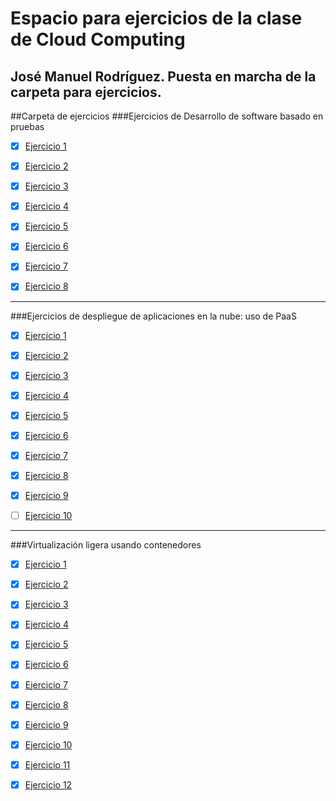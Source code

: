 Espacio para ejercicios de la clase de Cloud Computing
=======
José Manuel Rodríguez.
Puesta en marcha de la carpeta para ejercicios.
------------------------------------------------
##Carpeta de ejercicios
###Ejercicios de Desarrollo de software basado en pruebas

- [X] [Ejercicio 1](https://github.com/jmrodriguez90/clases-CC-2015-16/blob/master/ejercicios/JManuelRodriguez/Desarrollo%20Basado%20en%20pruebas/Ejercicio1.md)

- [X] [Ejercicio 2](https://github.com/jmrodriguez90/clases-CC-2015-16/blob/master/ejercicios/JManuelRodriguez/Desarrollo%20Basado%20en%20pruebas/Ejercicio2.md)

- [X] [Ejercicio 3](https://github.com/jmrodriguez90/clases-CC-2015-16/blob/master/ejercicios/JManuelRodriguez/01%20Desarrollo%20Basado%20en%20pruebas/Ejercicio3.md)

- [X] [Ejercicio 4](https://github.com/jmrodriguez90/clases-CC-2015-16/blob/master/ejercicios/JManuelRodriguez/01%20Desarrollo%20Basado%20en%20pruebas/Ejercicio4.md)

- [X] [Ejercicio 5](https://github.com/jmrodriguez90/clases-CC-2015-16/blob/master/ejercicios/JManuelRodriguez/01%20Desarrollo%20Basado%20en%20pruebas/Ejercicio5.md)

- [X] [Ejercicio 6](https://github.com/jmrodriguez90/clases-CC-2015-16/blob/master/ejercicios/JManuelRodriguez/01%20Desarrollo%20Basado%20en%20pruebas/Ejercicio6.md)

- [X] [Ejercicio 7](https://github.com/jmrodriguez90/clases-CC-2015-16/blob/master/ejercicios/JManuelRodriguez/01%20Desarrollo%20Basado%20en%20pruebas/Ejercicio7.md)

- [X] [Ejercicio 8](https://github.com/jmrodriguez90/clases-CC-2015-16/blob/master/ejercicios/JManuelRodriguez/01%20Desarrollo%20Basado%20en%20pruebas/Ejercicio8.md)

_________________________

###Ejercicios de despliegue de aplicaciones en la nube: uso de PaaS

- [X] [Ejercicio 1](https://github.com/jmrodriguez90/clases-CC-2015-16/blob/master/ejercicios/JManuelRodriguez/02%20Desplegando%20aplicaciones%20en%20la%20nube:%20Uso%20de%20PaaS/Ejercicio1.md)

- [X] [Ejercicio 2](https://github.com/jmrodriguez90/clases-CC-2015-16/blob/master/ejercicios/JManuelRodriguez/02%20Desplegando%20aplicaciones%20en%20la%20nube:%20Uso%20de%20PaaS/Ejercicio2.md)

- [X] [Ejercicio 3](https://github.com/jmrodriguez90/clases-CC-2015-16/blob/master/ejercicios/JManuelRodriguez/02%20Desplegando%20aplicaciones%20en%20la%20nube:%20Uso%20de%20PaaS/Ejercicio3.md)

- [X] [Ejercicio 4](https://github.com/jmrodriguez90/clases-CC-2015-16/blob/master/ejercicios/JManuelRodriguez/02%20Desplegando%20aplicaciones%20en%20la%20nube:%20Uso%20de%20PaaS/Ejercicio4.md)

- [X] [Ejercicio 5](https://github.com/jmrodriguez90/clases-CC-2015-16/blob/master/ejercicios/JManuelRodriguez/02%20Desplegando%20aplicaciones%20en%20la%20nube:%20Uso%20de%20PaaS/Ejercicio5.md)

- [X] [Ejercicio 6](https://github.com/jmrodriguez90/clases-CC-2015-16/blob/master/ejercicios/JManuelRodriguez/02%20Desplegando%20aplicaciones%20en%20la%20nube:%20Uso%20de%20PaaS/Ejercicio6.md)

- [X] [Ejercicio 7](https://github.com/jmrodriguez90/clases-CC-2015-16/blob/master/ejercicios/JManuelRodriguez/02%20Desplegando%20aplicaciones%20en%20la%20nube:%20Uso%20de%20PaaS/Ejercicio7.md)

- [X] [Ejercicio 8](https://github.com/jmrodriguez90/clases-CC-2015-16/blob/master/ejercicios/JManuelRodriguez/02%20Desplegando%20aplicaciones%20en%20la%20nube:%20Uso%20de%20PaaS/Ejercicio8.md)

- [X] [Ejercicio 9](https://github.com/jmrodriguez90/clases-CC-2015-16/blob/master/ejercicios/JManuelRodriguez/02%20Desplegando%20aplicaciones%20en%20la%20nube:%20Uso%20de%20PaaS/Ejercicio9.md)

- [ ] [Ejercicio 10]()


_________________________

###Virtualización ligera usando contenedores


- [X] [Ejercicio 1](https://github.com/jmrodriguez90/clases-CC-2015-16/blob/master/ejercicios/JManuelRodriguez/03%20Virtualizaci%C3%B3n%20ligera%20usando%20contenedores/Ejercicio01.md)

- [X] [Ejercicio 2](https://github.com/jmrodriguez90/clases-CC-2015-16/blob/master/ejercicios/JManuelRodriguez/03%20Virtualizaci%C3%B3n%20ligera%20usando%20contenedores/Ejercicio02.md)

- [X] [Ejercicio 3]()

- [X] [Ejercicio 4]()

- [X] [Ejercicio 5]()

- [X] [Ejercicio 6]()

- [X] [Ejercicio 7]()

- [X] [Ejercicio 8]()

- [X] [Ejercicio 9]()

- [X] [Ejercicio 10]()

- [X] [Ejercicio 11]()

- [X] [Ejercicio 12]()


